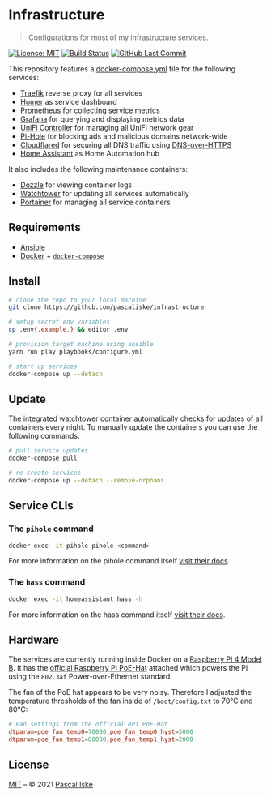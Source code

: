 # Infrastructure

> Configurations for most of my infrastructure services.

[![License: MIT](https://img.shields.io/badge/License-MIT-blue.svg?style=flat-square)](https://opensource.org/licenses/MIT) [![Build Status](https://img.shields.io/travis/com/pascaliske/infrastructure/master?style=flat-square)](https://travis-ci.com/github/pascaliske/infrastructure) [![GitHub Last Commit](https://img.shields.io/github/last-commit/pascaliske/infrastructure?style=flat-square)](https://github.com/pascaliske/infrastructure)

This repository features a [docker-compose.yml](roles/common/templates/docker/docker-compose.yml) file for the following services:

- [Traefik](https://traefik.io) reverse proxy for all services
- [Homer](https://github.com/bastienwirtz/homer) as service dashboard
- [Prometheus](https://prometheus.io) for collecting service metrics
- [Grafana](https://grafana.com/) for querying and displaying metrics data
- [UniFi Controller](https://www.ui.com/software/) for managing all UniFi network gear
- [Pi-Hole](https://pi-hole.net) for blocking ads and malicious domains network-wide
- [Cloudflared](https://github.com/cloudflare/cloudflared) for securing all DNS traffic using [DNS-over-HTTPS](https://en.m.wikipedia.org/wiki/DNS_over_HTTPS)
- [Home Assistant](https://home-assistant.io) as Home Automation hub

It also includes the following maintenance containers:

- [Dozzle](https://github.com/amir20/dozzle) for viewing container logs
- [Watchtower](https://github.com/containrrr/watchtower) for updating all services automatically
- [Portainer](https://www.portainer.io) for managing all service containers

## Requirements

- [Ansible](https://www.ansible.com)
- [Docker](https://docs.docker.com/install/) + [`docker-compose`](https://docs.docker.com/compose/install/)

## Install

```zsh
# clone the repo to your local machine
git clone https://github.com/pascaliske/infrastructure

# setup secret env variables
cp .env{.example,} && editor .env

# provision target machine using ansible
yarn run play playbooks/configure.yml

# start up services
docker-compose up --detach
```

## Update

The integrated watchtower container automatically checks for updates of all containers every night.
To manually update the containers you can use the following commands:

```zsh
# pull service updates
docker-compose pull

# re-create services
docker-compose up --detach --remove-orphans
```

## Service CLIs

### The `pihole` command

```zsh
docker exec -it pihole pihole <command>
```

For more information on the pihole command itself [visit their docs](https://docs.pi-hole.net/core/pihole-command/).

### The `hass` command

```zsh
docker exec -it homeassistant hass -h
```

For more information on the hass command itself [visit their docs](https://www.home-assistant.io/docs/tools/hass/).

## Hardware

The services are currently running inside Docker on a [Raspberry Pi 4 Model B](https://www.raspberrypi.org/products/raspberry-pi-4-model-b/). It has the [official Raspberry Pi PoE-Hat](https://www.raspberrypi.org/products/poe-hat/) attached which powers the Pi using the `802.3af` Power-over-Ethernet standard.

The fan of the PoE hat appears to be very noisy. Therefore I adjusted the temperature thresholds of the fan inside of `/boot/config.txt` to 70°C and 80°C:

```toml
# Fan settings from the official RPi PoE-Hat
dtparam=poe_fan_temp0=70000,poe_fan_temp0_hyst=5000
dtparam=poe_fan_temp1=80000,poe_fan_temp1_hyst=2000
```

## License

[MIT](LICENSE.md) – © 2021 [Pascal Iske](https://pascaliske.dev)
